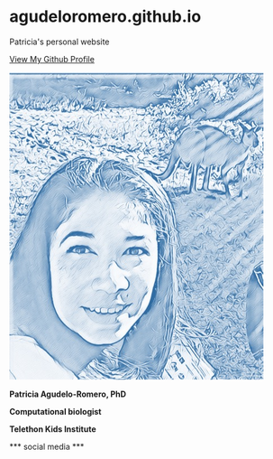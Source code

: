 # agudeloromero.github.io
Patricia's personal website

[View My Github Profile](https://github.com/agudeloromero)

<p align="center">
  
![image](Patricia_photo_blue.jpg)

**Patricia Agudelo-Romero, PhD**

**Computational biologist**

**Telethon Kids Institute**

 </p>
***
social media
***
